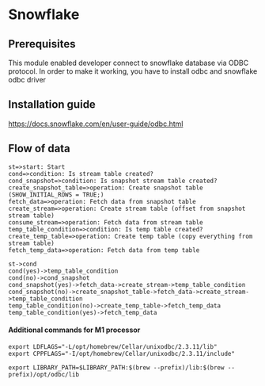 # Snowflake

## Prerequisites
This module enabled developer connect to snowflake database via ODBC protocol. In order to make it working, you have to 
install odbc and snowflake odbc driver

## Installation guide
https://docs.snowflake.com/en/user-guide/odbc.html

## Flow of data
```flow js
st=>start: Start
cond=>condition: Is stream table created?
cond_snapshot=>condition: Is snapshot stream table created?
create_snapshot_table=>operation: Create snapshot table (SHOW_INITIAL_ROWS = TRUE;)
fetch_data=>operation: Fetch data from snapshot table
create_stream=>operation: Create stream table (offset from snapshot stream table)
consume_stream=>operation: Fetch data from stream table
temp_table_condition=>condition: Is temp table created?
create_temp_table=>operation: Create temp table (copy everything from stream table)
fetch_temp_data=>operation: Fetch data from temp table

st->cond
cond(yes)->temp_table_condition
cond(no)->cond_snapshot
cond_snapshot(yes)->fetch_data->create_stream->temp_table_condition
cond_snapshot(no)->create_snapshot_table->fetch_data->create_stream->temp_table_condition
temp_table_condition(no)->create_temp_table->fetch_temp_data
temp_table_condition(yes)->fetch_temp_data
```

#### Additional commands for M1 processor
```
export LDFLAGS="-L/opt/homebrew/Cellar/unixodbc/2.3.11/lib"
export CPPFLAGS="-I/opt/homebrew/Cellar/unixodbc/2.3.11/include"

export LIBRARY_PATH=$LIBRARY_PATH:$(brew --prefix)/lib:$(brew --prefix)/opt/odbc/lib
```